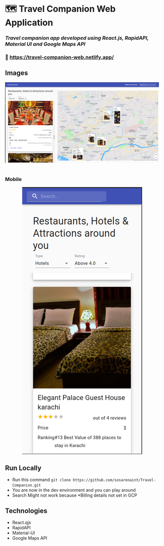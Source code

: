 # 🗺️ Travel Companion Web Application

### _Travel companion app developed using React.js, RapidAPI, Material UI and Google Maps API_

### :link: https://travel-companion-web.netlify.app/

## Images

<center><img src='./images/home.png' /></center>
<br/>

### Mobile

<center><img src='./images/home-mobile.png' /></center>

## Run Locally

- Run this command `git clone https://github.com/sosarenaint/Travel-Companion.git`
- You are now in the dev environment and you can play around
- Search Might not work because \*Billing details not set in GCP

## Technologies

- React.qjs
- RapidAPI
- Material-UI
- Google Maps API
